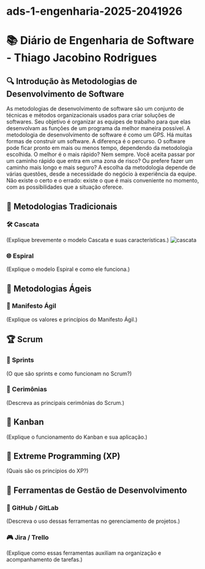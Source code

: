 # ads-1-engenharia-2025-2041926
# 📚 Diário de Engenharia de Software - Thiago Jacobino Rodrigues

## 🔍 Introdução às Metodologias de Desenvolvimento de Software  
As metodologias de desenvolvimento de software são um conjunto de técnicas e métodos organizacionais usados para criar soluções de softwares. Seu objetivo é organizar as equipes de trabalho para que elas desenvolvam as funções de um programa da melhor maneira possível. A metodologia de desenvolvimento de software é como um GPS. Há muitas formas de construir um software. A diferença é o percurso. O software pode ficar pronto em mais ou menos tempo, dependendo da metodologia escolhida. O melhor é o mais rápido? Nem sempre. Você aceita passar por um caminho rápido que entra em uma zona de risco? Ou prefere fazer um caminho mais longo e mais seguro?
A escolha da metodologia depende de várias questões, desde a necessidade do negócio à experiência da equipe. Não existe o certo e o errado: existe o que é mais conveniente no momento, com as possibilidades que a situação oferece.

## 📖 Metodologias Tradicionais  
### 🛠️ Cascata  
(Explique brevemente o modelo Cascata e suas características.)
![cascata](https://github.com/user-attachments/assets/afd952f2-c33d-4264-a8a7-b83b0a750f61)

### 🌐 Espiral  
(Explique o modelo Espiral e como ele funciona.)

## 💪 Metodologias Ágeis  
### 📖 Manifesto Ágil  
(Explique os valores e princípios do Manifesto Ágil.)

## 🏆 Scrum  
### 📅 Sprints  
(O que são sprints e como funcionam no Scrum?)

### 💬 Cerimônias  
(Descreva as principais cerimônias do Scrum.)

## 🎯 Kanban  
(Explique o funcionamento do Kanban e sua aplicação.)

## 🚀 Extreme Programming (XP)  
(Quais são os princípios do XP?)

## 🔧 Ferramentas de Gestão de Desenvolvimento  
### 💪 GitHub / GitLab  
(Descreva o uso dessas ferramentas no gerenciamento de projetos.)

### 🎮 Jira / Trello  
(Explique como essas ferramentas auxiliam na organização e acompanhamento de tarefas.)
